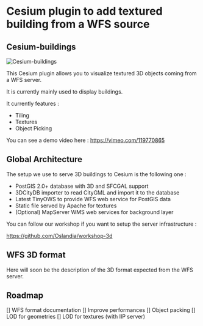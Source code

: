Cesium plugin to add textured building from a WFS source
========================================================

Cesium-buildings
----------------

![Cesium-buildings](http://i.vimeocdn.com/video/510696668_200x150.jpg)

This Cesium plugin allows you to visualize textured 3D objects coming from a WFS server.

It is currently mainly used to display buildings.

It currently features :

- Tiling
- Textures
- Object Picking

You can see a demo video here : https://vimeo.com/119770865

Global Architecture
-------------------

The setup we use to serve 3D buildings to Cesium is the following one :
- PostGIS 2.0+ database with 3D and SFCGAL support
- 3DCityDB importer to read CityGML and import it to the database 
- Latest TinyOWS to provide WFS web service for PostGIS data
- Static file served by Apache for textures
- (Optional) MapServer WMS web services for background layer

You can follow our workshop if you want to setup the server infrastructure :

https://github.com/Oslandia/workshop-3d

WFS 3D format
-------------

Here will soon be the description of the 3D format expected from the WFS server.

Roadmap
-------

[] WFS format documentation
[] Improve performances
[] Object packing
[] LOD for geometries
[] LOD for textures (with IIP server)




